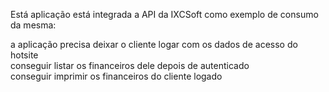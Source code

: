 Está aplicação está integrada a API da IXCSoft como exemplo de consumo da mesma:<br>

a aplicação precisa deixar o cliente logar com os dados de acesso do hotsite<br>
conseguir listar os financeiros dele depois de autenticado<br>
conseguir imprimir os financeiros do cliente logado <br>

